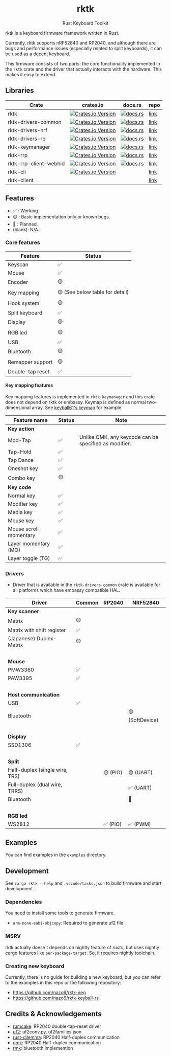 <h1 align="center">rktk</h1>
<p align="center">Rust Keyboard Toolkit</p>

rktk is a keyboard firmware framework written in Rust.

Currently, rktk supports nRF52840 and RP2040, and although there are bugs and
performance issues (especially related to split keyboards), it can be used as a
decent keyboard.

This firmware consists of two parts: the core functionality implemented in the
`rktk` crate and the driver that actually interacts with the hardware. This
makes it easy to extend.

## Libraries

| Crate                  | crates.io                                                                                                                       | docs.rs                                                                                                    | repo                                                                         |
| ---------------------- | ------------------------------------------------------------------------------------------------------------------------------- | ---------------------------------------------------------------------------------------------------------- | ---------------------------------------------------------------------------- |
| rktk                   | [![Crates.io Version](https://img.shields.io/crates/v/rktk)](https://crates.io/crates/rktk)                                     | [![docs.rs](https://img.shields.io/docsrs/rktk)](https://docs.rs/rktk)                                     | [link](https://github.com/nazo6/rktk/tree/master/lib/rktk)                   |
| rktk-drivers-common    | [![Crates.io Version](https://img.shields.io/crates/v/rktk-drivers-common)](https://crates.io/crates/rktk-drivers-common)       | [![docs.rs](https://img.shields.io/docsrs/rktk-drivers-common)](https://docs.rs/rktk-drivers-common)       | [link](https://github.com/nazo6/rktk/tree/master/lib/rktk-drivers-common)    |
| rktk-drivers-nrf       | [![Crates.io Version](https://img.shields.io/crates/v/rktk-drivers-nrf)](https://crates.io/crates/rktk-drivers-nrf)             | [![docs.rs](https://img.shields.io/docsrs/rktk-drivers-nrf)](https://docs.rs/rktk-drivers-nrf)             | [link](https://github.com/nazo6/rktk/tree/master/lib/rktk-drivers-nrf)       |
| rktk-drivers-rp        | [![Crates.io Version](https://img.shields.io/crates/v/rktk-drivers-rp)](https://crates.io/crates/rktk-drivers-rp)               | [![docs.rs](https://img.shields.io/docsrs/rktk-drivers-rp)](https://docs.rs/rktk-drivers-rp)               | [link](https://github.com/nazo6/rktk/tree/master/lib/rktk-drivers-rp)        |
| rktk-keymanager        | [![Crates.io Version](https://img.shields.io/crates/v/rktk-keymanager)](https://crates.io/crates/rktk-keymanager)               | [![docs.rs](https://img.shields.io/docsrs/rktk-keymanager)](https://docs.rs/rktk-keymanager)               | [link](https://github.com/nazo6/rktk/tree/master/lib/rktk-keymanager)        |
| rktk-rrp               | [![Crates.io Version](https://img.shields.io/crates/v/rktk-rrp)](https://crates.io/crates/rktk-rrp)                             | [![docs.rs](https://img.shields.io/docsrs/rktk-rrp)](https://docs.rs/rktk-rrp)                             | [link](https://github.com/nazo6/rktk/tree/master/lib/rktk-rrp)               |
| rktk-rrp-client-webhid | [![Crates.io Version](https://img.shields.io/crates/v/rktk-rrp-client-webhid)](https://crates.io/crates/rktk-rrp-client-webhid) | [![docs.rs](https://img.shields.io/docsrs/rktk-rrp-client-webhid)](https://docs.rs/rktk-rrp-client-webhid) | [link](https://github.com/nazo6/rktk/tree/master/lib/rktk-rrp-client-webhid) |
| rktk-cli               | [![Crates.io Version](https://img.shields.io/crates/v/rktk-cli)](https://crates.io/crates/rktk-cli)                             |                                                                                                            | [link](https://github.com/nazo6/rktk/tree/master/tools/cli)                  |
| rktk-client            |                                                                                                                                 |                                                                                                            | [link](https://github.com/nazo6/rktk/tree/master/tools/rktk-client)          |

## Features

- ✅ : Working
- 🟡 : Basic implementation only or known bugs.
- 🔴 : Planned.
- (blank): N/A.

### Core features

| Feature          | Status                          |
| ---------------- | ------------------------------- |
| Keyscan          | ✅                              |
| Mouse            | ✅                              |
| Encoder          | 🟡                              |
| Key mapping      | 🟡 (See below table for detail) |
| Hook system      | 🟡                              |
| Split keyboard   | ✅                              |
| Display          | 🟡                              |
| RGB led          | 🟡                              |
| USB              | ✅                              |
| Bluetooth        | 🟡                              |
| Remapper support | 🟡                              |
| Double-tap reset | ✅                              |

#### Key mapping features

Key mapping features is implemented in `rktk-keymanager` and this crate does not
depend on rktk or embassy. Keymap is defined as normal two-dimensional array.
See [keyball61's keymap](./keyboards/keyball-common/src/keymap.rs) for example.

| Feature name           | Status | Note                                                  |
| ---------------------- | ------ | ----------------------------------------------------- |
| **Key action**         |        |                                                       |
| Mod-Tap                | ✅     | Unlike QMK, any keycode can be specified as modifier. |
| Tap-Hold               | ✅     |                                                       |
| Tap Dance              | ✅     |                                                       |
| Oneshot key            | ✅     |                                                       |
| Combo key              | 🟡     |                                                       |
| **Key code**           |        |                                                       |
| Normal key             | ✅     |                                                       |
| Modifier key           | ✅     |                                                       |
| Media key              | ✅     |                                                       |
| Mouse key              | ✅     |                                                       |
| Mouse scroll momentary | ✅     |                                                       |
| Layer momentary (MO)   | ✅     |                                                       |
| Layer toggle (TG)      | ✅     |                                                       |

### Drivers

- Driver that is available in the `rktk-drivers-common` crate is available for
  all platforms which have embassy compatible HAL.

| Driver                         | Common | RP2040   | NRF52840        |
| ------------------------------ | ------ | -------- | --------------- |
| **Key scanner**                |        |          |                 |
| Matrix                         | 🟡     |          |                 |
| Matrix with shift register     | ✅     |          |                 |
| (Japanese) Duplex-Matrix       | 🟡     |          |                 |
| &nbsp;                         |        |          |                 |
| **Mouse**                      |        |          |                 |
| PMW3360                        | ✅     |          |                 |
| PAW3395                        | ✅     |          |                 |
| &nbsp;                         |        |          |                 |
| **Host communication**         |        |          |                 |
| USB                            | ✅     |          |                 |
| Bluetooth                      |        |          | 🟡 (SoftDevice) |
| &nbsp;                         |        |          |                 |
| **Display**                    |        |          |                 |
| SSD1306                        | ✅     |          |                 |
| &nbsp;                         |        |          |                 |
| **Split**                      |        |          |                 |
| Half-duplex (single wire, TRS) |        | 🟡 (PIO) | 🟡 (UART)       |
| Full-duplex (dual wire, TRRS)  |        |          | ✅ (UART)       |
| Bluetooth                      |        |          | 🔴              |
| &nbsp;                         |        |          |                 |
| **RGB led**                    |        |          |                 |
| WS2812                         |        | ✅ (PIO) | ✅ (PWM)        |

## Examples

You can find examples in the `examples` directory.

## Development

See `cargo rktk --help` and `.vscode/tasks.json` to build firmware and start
development.

### Dependencies

You need to install some tools to generate firmware.

- `arm-none-eabi-objcopy`: Required to generate uf2 file.

### MSRV

rktk actually doesn't depends on nightly feature of _rustc_, but uses nightly
cargo features like `per-package-target`. So, it requires nightly toolchain.

### Creating new keyboard

Currently, there is no guide for building a new keyboard, but you can refer to
the examples in this repo or the following repository:

- https://github.com/nazo6/rktk-neg
- https://github.com/nazo6/rktk-keyball-rs

## Credits & Acknowledgements

- [rumcake](https://github.com/Univa/rumcake): RP2040 double-tap-reset driver
- [uf2](https://github.com/microsoft/uf2): uf2conv.py, uf2families.json
- [rust-dilemma](https://github.com/simmsb/rusty-dilemma): RP2040 Half-duplex
  communication
- [qmk](https://github.com/qmk/qmk_firmware): RP2040 Half-duplex communication
- [rmk](https://github.com/HaoboGu/rmk): bluetooth implemention
